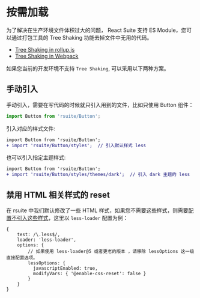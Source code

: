 # 按需加载

为了解决在生产环境文件体积过大的问题， React Suite 支持 ES Module，您可以通过打包工具的 Tree Shaking 功能去掉文件中无用的代码。

- [Tree Shaking in rollup.js](https://rollupjs.org/guide/en/#tree-shaking)
- [Tree Shaking in Webpack](https://webpack.js.org/guides/tree-shaking/)

如果您当前的开发环境不支持 `Tree Shaking`, 可以采用以下两种方案。

## 手动引入

手动引入，需要在写代码的时候就只引入用到的文件，比如只使用 Button 组件：

```js
import Button from 'rsuite/Button';
```

引入对应的样式文件:

```diff
import Button from 'rsuite/Button';
+ import 'rsuite/Button/styles';  // 引入默认样式 less
```

也可以引入指定主题样式:

```diff
import Button from 'rsuite/Button';
+ import 'rsuite/Button/styles/themes/dark';  // 引入 dark 主题的 less
```

## 禁用 HTML 相关样式的 reset

在 rsuite 中我们默认修改了一些 HTML 样式，如果您不需要这些样式，则需要[配置不引入这些样式][config-reset-import]，这里以 `less-loader` 配置为例：

```
{
    test: /\.less$/,
    loader: 'less-loader',
    options: {
        // 如果使用 less-loader@5 或者更老的版本 ，请移除 lessOptions 这一级直接配置选项。
        lessOptions: {
          javascriptEnabled: true,
          modifyVars: { '@enable-css-reset': false }
        }
    }
}
```

[config-reset-import]: /guide/themes#禁用%20reset%20相关样式引用
